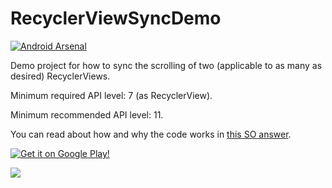 RecyclerViewSyncDemo
====================
[![Android Arsenal](https://img.shields.io/badge/Android%20Arsenal-RecyclerViewSyncDemo-green.svg?style=flat)](https://android-arsenal.com/details/3/2162)

Demo project for how to sync the scrolling of two (applicable to as many as desired) RecyclerViews.

Minimum required API level: 7 (as RecyclerView).

Minimum recommended API level: 11.

You can read about how and why the code works in [this SO answer](http://stackoverflow.com/questions/30702726/sync-scrolling-of-multiple-recyclerviews/31359767#31359767).

[![Get it on Google Play!](https://developer.android.com/images/brand/en_generic_rgb_wo_60.png "Get it on Google Play")](https://play.google.com/store/apps/details?id=org.jorge.recyclerviewsyncdemo)

<img src="demo/resources/screen_recording_demo.gif" />
